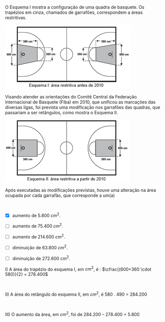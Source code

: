 

O Esquema I mostra a configuração de uma quadra de basquete. Os trapézios em cinza, chamados de garrafões, correspondem a áreas restritivas.

![](82e6440a-d688-9db3-8c4c-481184db2d44.png)

Visando atender as orientações do Comitê Central da Federação lnternacional de Basquete (Fiba) em 2010, que unificou as marcações das diversas ligas, foi prevista uma modificação nos garrafões das quadras, que passariam a ser retângulos, como mostra o Esquema II.

![](38089ff9-74b2-7c44-f30f-5dd9b5eed26d.png)

Após executadas as modificações previstas, houve uma alteração na área ocupada por cada garrafão, que corresponde a um(a)

 



- [x] aumento de 5.800 $cm^2$.
- [ ] aumento de 75.400 $cm^2$.
- [ ] aumento de 214.600 $cm^2$.
- [ ] diminuição de 63.800 $cm^2$.
- [ ] diminuição de 272.600 $cm^2$.


I) A área do trapézio do esquema I, em $cm^2$, é : $\cfrac{(600+360 \cdot 580)}{2} = 278.400$

 

II) A área do retângulo do esquema II, em $cm^2$, é 580 . 490 = 284.200

 

III) O aumento da área, em $cm^2$, foi de 284.200 – 278.400 = 5.800
